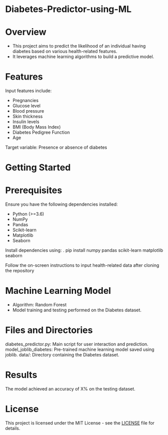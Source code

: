 # Diabetes-Predictor-using-ML

# Overview
 - This project aims to predict the likelihood of an individual having diabetes based on various health-related features.
 - It leverages machine learning algorithms to build a predictive model.

# Features
Input features include:
 - Pregnancies
 - Glucose level
 - Blood pressure
 - Skin thickness
 - Insulin levels
 - BMI (Body Mass Index)
 - Diabetes Pedigree Function
 - Age

Target variable: Presence or absence of diabetes

# Getting Started
# Prerequisites
Ensure you have the following dependencies installed:

 - Python (>=3.6)
 - NumPy
 - Pandas
 - Scikit-learn
 - Matplotlib
 - Seaborn

Install dependencies using: 
 . pip install numpy pandas scikit-learn matplotlib seaborn
 
Follow the on-screen instructions to input health-related data after cloning the repository

# Machine Learning Model
- Algorithm: Random Forest
- Model training and testing performed on the Diabetes dataset.

# Files and Directories

diabetes_predictor.py: Main script for user interaction and prediction.
model_joblib_diabetes: Pre-trained machine learning model saved using joblib.
data/: Directory containing the Diabetes dataset.

# Results

The model achieved an accuracy of X% on the testing dataset.

# License
This project is licensed under the MIT License - see the [LICENSE](https://github.com/mahn-bonnie/Diabetes-Predictor-using-ML#) file for details.
